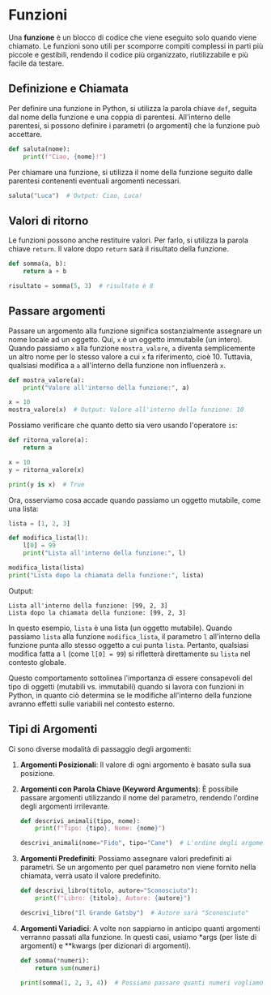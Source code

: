 # Funzioni

Una **funzione** è un blocco di codice che viene eseguito solo quando viene chiamato. Le funzioni sono utili per scomporre compiti complessi in parti più piccole e gestibili, rendendo il codice più organizzato, riutilizzabile e più facile da testare.

## Definizione e Chiamata

Per definire una funzione in Python, si utilizza la parola chiave `def`, seguita dal nome della funzione e una coppia di parentesi. All'interno delle parentesi, si possono definire i parametri (o argomenti) che la funzione può accettare.

```python
def saluta(nome):
    print(f"Ciao, {nome}!")
```

Per chiamare una funzione, si utilizza il nome della funzione seguito dalle parentesi contenenti eventuali argomenti necessari.

```python
saluta("Luca")  # Output: Ciao, Luca!
```

## Valori di ritorno

Le funzioni possono anche restituire valori. Per farlo, si utilizza la parola chiave `return`. Il valore dopo `return` sarà il risultato della funzione.

```python
def somma(a, b):
    return a + b

risultato = somma(5, 3)  # risultato è 8
```

## Passare argomenti

Passare un argomento alla funzione significa sostanzialmente assegnare un nome locale ad un oggetto. Qui, `x` è un oggetto immutabile (un intero). Quando passiamo `x` alla funzione `mostra_valore`, `a` diventa semplicemente un altro nome per lo stesso valore a cui `x` fa riferimento, cioè 10. Tuttavia, qualsiasi modifica a `a` all'interno della funzione non influenzerà `x`.

```python
def mostra_valore(a):
    print("Valore all'interno della funzione:", a)

x = 10
mostra_valore(x)  # Output: Valore all'interno della funzione: 10
```

Possiamo verificare che quanto detto sia vero usando l'operatore `is`:

```python
def ritorna_valore(a):
	return a

x = 10
y = ritorna_valore(x)

print(y is x)  # True

```

Ora, osserviamo cosa accade quando passiamo un oggetto mutabile, come una lista:

```python
lista = [1, 2, 3]

def modifica_lista(l):
    l[0] = 99
    print("Lista all'interno della funzione:", l)

modifica_lista(lista)
print("Lista dopo la chiamata della funzione:", lista)
```

Output:

```
Lista all'interno della funzione: [99, 2, 3]
Lista dopo la chiamata della funzione: [99, 2, 3]
```

In questo esempio, `lista` è una lista (un oggetto mutabile). Quando passiamo `lista` alla funzione `modifica_lista`, il parametro `l` all'interno della funzione punta allo stesso oggetto a cui punta `lista`. Pertanto, qualsiasi modifica fatta a `l` (come `l[0] = 99`) si rifletterà direttamente su `lista` nel contesto globale.

Questo comportamento sottolinea l'importanza di essere consapevoli del tipo di oggetti (mutabili vs. immutabili) quando si lavora con funzioni in Python, in quanto ciò determina se le modifiche all'interno della funzione avranno effetti sulle variabili nel contesto esterno.

## Tipi di Argomenti

Ci sono diverse modalità di passaggio degli argomenti:

1. **Argomenti Posizionali**: Il valore di ogni argomento è basato sulla sua posizione.
2. **Argomenti con Parola Chiave (Keyword Arguments)**: È possibile passare argomenti utilizzando il nome del parametro, rendendo l'ordine degli argomenti irrilevante.

   ```python
   def descrivi_animali(tipo, nome):
       print(f"Tipo: {tipo}, Nome: {nome}")

   descrivi_animali(nome="Fido", tipo="Cane")  # L'ordine degli argomenti non conta
   ```

3. **Argomenti Predefiniti**: Possiamo assegnare valori predefiniti ai parametri. Se un argomento per quel parametro non viene fornito nella chiamata, verrà usato il valore predefinito.

   ```python
   def descrivi_libro(titolo, autore="Sconosciuto"):
       print(f"Libro: {titolo}, Autore: {autore}")

   descrivi_libro("Il Grande Gatsby")  # Autore sarà "Sconosciuto"
   ```

4. **Argomenti Variadici**: A volte non sappiamo in anticipo quanti argomenti verranno passati alla funzione. In questi casi, usiamo *args (per liste di argomenti) e **kwargs (per dizionari di argomenti).

   ```python
   def somma(*numeri):
       return sum(numeri)

   print(somma(1, 2, 3, 4))  # Possiamo passare quanti numeri vogliamo
   ```
